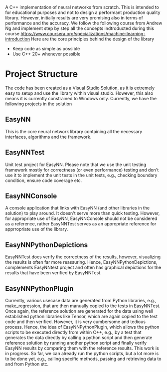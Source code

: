 A C++ implementation of neural networks from scratch. This is intended to for educational purposes and not to design a performant production quality library. However, initially results are very promising also in terms of performance and the accuracy.
We follow the following course from Andrew Ng and implement step by step all the concepts indtroducted during this course
https://www.coursera.org/specializations/machine-learning-introduction
Here are the core principles behind the design of the library
* Keep code as simple as possible
* Use C++ 20+ whenever possible
# Project Structure
The code has been created as a Visual Studio Solution, as it is extremely easy to setup and use the library within visual studio. However, this also means it is currently constrained to Windows only. Currently, we have the following projects in the solution
## EasyNN
This is the core neural network library containing all the necessary interfaces, algorithms and the framework. 
## EasyNNTest
Unit test project for EasyNN. Please note that we use the unit testing framework mostly for correctness (or even performance) testing and don't use it to implement the unit tests in the unit tests, e.g., checking boundary condition, ensure code coverage etc.
## EasyNNConsole
A console application that links with EasyNN (and other libraries in the solution) to play around. It doesn't serve more than quick testing. However, for appropriate use of EasyNN, EasyNNConsole should not be considered as a reference, rather EasyNNTest serves as an appropriate reference for apprropriate use of the library.
## EasyNNPythonDepictions
EasyNNTest does verify the correctness of the results, however, visualizing the results is often far more reassuring. Hence, EasyNNPythonDepictions, complements EasyNNtest project and often has graphical depictions for the results that have been verified by EasyNNTest.
## EasyNNPythonPlugin
Currently, various usecase data are generated from Python libraries, e.g., make_regression, that are then manually copied to the tests in EasyNNTest. Once again, the reference solution are generated for the data using well established python libraries like Tensor, which are again copied to the test code and then verified. However, it is very cumbersome and tedious process. 
Hence, the idea of EasyNNPythonPlugin, which allows the python scripts to be executed directly from within C++, e.g., by a test that generates the data directly by calling a python script and then generate reference solution by running another python script and finally verify EasyNN results by comparing them with the reference results.
This work is in progress. So far, we can already run the python scripts, but a lot more is to be done yet, e.g., calling specific methods, passing and retrieving data to and from Python etc.
